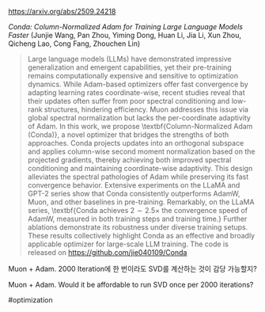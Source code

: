 https://arxiv.org/abs/2509.24218

*Conda: Column-Normalized Adam for Training Large Language Models Faster* (Junjie Wang, Pan Zhou, Yiming Dong, Huan Li, Jia Li, Xun Zhou, Qicheng Lao, Cong Fang, Zhouchen Lin)

> Large language models (LLMs) have demonstrated impressive generalization and emergent capabilities, yet their pre-training remains computationally expensive and sensitive to optimization dynamics. While Adam-based optimizers offer fast convergence by adapting learning rates coordinate-wise, recent studies reveal that their updates often suffer from poor spectral conditioning and low-rank structures, hindering efficiency. Muon addresses this issue via global spectral normalization but lacks the per-coordinate adaptivity of Adam. In this work, we propose \textbf{Column-Normalized Adam (Conda)}, a novel optimizer that bridges the strengths of both approaches. Conda projects updates into an orthogonal subspace and applies column-wise second moment normalization based on the projected gradients, thereby achieving both improved spectral conditioning and maintaining coordinate-wise adaptivity. This design alleviates the spectral pathologies of Adam while preserving its fast convergence behavior. Extensive experiments on the LLaMA and GPT-2 series show that Conda consistently outperforms AdamW, Muon, and other baselines in pre-training. Remarkably, on the LLaMA series, \textbf{Conda achieves $2{\sim}2.5\times$ the convergence speed of AdamW, measured in both training steps and training time.} Further ablations demonstrate its robustness under diverse training setups. These results collectively highlight Conda as an effective and broadly applicable optimizer for large-scale LLM training. The code is released on https://github.com/jie040109/Conda

Muon + Adam. 2000 Iteration에 한 번이라도 SVD를 계산하는 것이 감당 가능할지?

Muon + Adam. Would it be affordable to run SVD once per 2000 iterations?

#optimization 